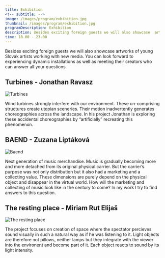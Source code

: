 ```yaml
---
title: Exhibition
<!-- subtitle: -->
image: /images/program/exhibition.jpg
thumbnail: /images/program/exhibition.jpg
programDescription: Exhibition 
description: Besides exciting foreign guests we will also showcase  artworks of young Slovak artists working with new media. You can look forward to experiencing dynamic installations as well as meeting their creators who can answer all your questions.
time: 18.00 - 23.00
---
```


Besides exciting foreign guests we will also showcase  artworks of young Slovak artists working with new media. You can look forward to experiencing dynamic installations as well as meeting their creators who can answer all your questions.

## **Turbines** - Jonathan Ravasz

<img src="http://sensorium.is/images/program/jonathan.jpg" class="img-responsive" alt="Turbines">

Wind turbines strongly interfere with our environment. These un-comprising structures create utopian sceneries. Their motion inadvertently generates choreographies across the landscape. In his project Jonathan is exploring these accidental choreographies by “artificially” recreating this phenomenon.

## **BAEND** - Zuzana Liptáková

<img src="http://sensorium.is/images/program/zuzana.jpg" class="img-responsive" alt="Baend">

Next generation of music merchandise.
Music is gradually becoming more and more detached from its original physical carrier. But the carrier’s purpose was not only distribution but it also had a marketing and a collecting value. These dimensions are purely depend on the physical object and disappear in the virtual world. How will the marketing and collecting of music look like in the century to come? In my work I try to find answers to this question.

## **The resting place** - Miriam Rut Elijaš

<img src="http://sensorium.is/images/program/miriam.jpg" class="img-responsive" alt="The resting place">

The project focuses on creation of space where the spectator percieves sound visually in such a natural way as if he was listening to it. Light objects are therefore not pillows, neither lamps but they integrate with the viewer into the environent and become part of it. Each object reacts to sound by its light intensity.






